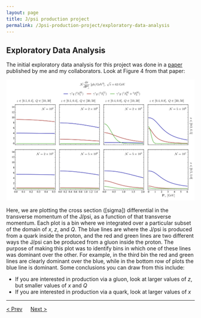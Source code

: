 ```yaml
---
layout: page
title: J/psi production project
permalink: /Jpsi-production-project/exploratory-data-analysis
---
```


## Exploratory Data Analysis

The initial exploratory data analysis for this project was done in a [paper](https://arxiv.org/pdf/2310.13737) published by me and my collaborators.  Look at Figure 4 from that paper:

![PDFs Plot](https://raw.githubusercontent.com/reedhodges/reedhodges.github.io/main/expl_data_analysis.png)

Here, we are plotting the cross section (\[sigma]) differential in the transverse momentum of the J/psi, as a function of that transverse momentum.  Each plot is a bin where we integrated over a particular subset of the domain of *x*, *z*, and *Q*.  The blue lines are where the J/psi is produced from a quark inside the proton, and the red and green lines are two different ways the J/psi can be produced from a gluon inside the proton.  The purpose of making this plot was to identify bins in which one of these lines was dominant over the other.  For example, in the third bin the red and green lines are clearly dominant over the blue, while in the bottom row of plots the blue line is dominant.  Some conclusions you can draw from this include:

- If you are interested in production via a gluon, look at larger values of *z*, but smaller values of *x* and *Q*
- If you are interested in production via a quark, look at larger values of *x*


---

[< Prev](proj-3.markdown) &emsp; [Next >](proj-5.markdown)